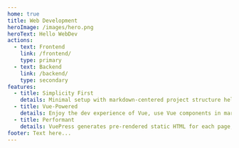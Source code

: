 ```yaml
---
home: true
title: Web Development
heroImage: /images/hero.png
heroText: Hello WebDev
actions:
  - text: Frontend
    link: /frontend/
    type: primary
  - text: Backend
    link: /backend/
    type: secondary
features:
  - title: Simplicity First
    details: Minimal setup with markdown-centered project structure helps you focus on writing.
  - title: Vue-Powered
    details: Enjoy the dev experience of Vue, use Vue components in markdown, and develop custom themes with Vue.
  - title: Performant
    details: VuePress generates pre-rendered static HTML for each page, and runs as an SPA once a page is loaded.
footer: Text here...
---
```

